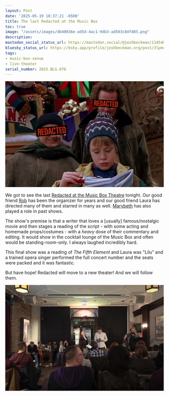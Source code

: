 ```yaml
---
layout: Post
date: '2025-05-19 18:37:21 -0500'
title: The last Redacted at the Music Box
toc: true
image: "/assets/images/db40036e-ad5d-4ac1-9db3-ad503c84fd85.png"
description:
mastodon_social_status_url: https://mastodon.social/@joshbeckman/114540677559276635
bluesky_status_url: https://bsky.app/profile/joshbeckman.org/post/3lpmcxwxynf2h
tags:
- music-box-venue
- live-theater
serial_number: 2025.BLG.076
---
```

![Redacted](/assets/images/db40036e-ad5d-4ac1-9db3-ad503c84fd85.png)

We got to see the last [Redacted at the Music Box Theatre](https://musicboxtheatre.com/films-and-events/redacted) tonight. Our good friend [Rob](https://www.instagram.com/robgrabo/) has been the organizer for years and our good friend Laura has directed many of them and starred in many as well. [Marybeth](https://marybethkram.com/) has also played a role in past shows.

The show's premise is that a writer that loves a [usually] famous/nostalgic movie and then stages a reading  of the script - with some acting and homemade props/costumes - with a _heavy_ dose of their commentary and editing. It would show in the cocktail lounge of the Music Box  and often would be standing-room-only. I always laughed incredibly hard.

This final show was a reading of _The Fifth Element_ and Laura was "Lilu" and a trained opera singer performed the full concert number and the seats were packed and it was fantastic.

But have hope! Redacted will move to a new theater! And we will follow them.

![Scene from Redacted's staging of The Fugitive](/assets/images/a1d55402-c492-4eb7-b4e6-39bb30ff3802.jpeg)

